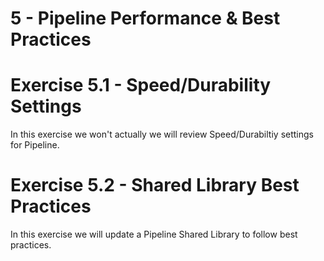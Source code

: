 # 5 - Pipeline Performance & Best Practices

# Exercise 5.1 - Speed/Durability Settings

In this exercise we won't actually we will review Speed/Durabiltiy settings for Pipeline.

# Exercise 5.2 - Shared Library Best Practices

In this exercise we will update a Pipeline Shared Library to follow best practices.
